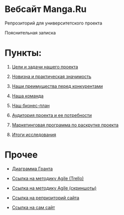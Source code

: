 # Вебсайт Manga.Ru
Репрозиторий для университетского проекта
 
Пояснительная записка

# Пункты:

1. <a href="https://github.com/anonim4ik/Project-manga-website/blob/1.Goals-and-objectives-patch/1.Goals%20and%20objectives.md">Цели и задачи нашего проекта</a>

2. <a href="https://github.com/anonim4ik/Project-manga-website/blob/anonim4ik-patch-1/2.Novelty%20and%20practical%20relevance.md">Новизна и практическая значимость</a>

3. <a href="https://github.com/anonim4ik/Project-manga-website/blob/3.Our-advantages-over-competitors-path/3.Our%20advantages%20over%20competitors.md">Наши преимущества перед конкурентами</a>

4. <a href="https://github.com/anonim4ik/Project-manga-website/blob/Our-team--path/Our%20team.md">Наша команда</a>

5. <a href="https://github.com/anonim4ik/Project-manga-website/blob/5.-Our-business-plan-path/Our%20business%20plan.md">Наш бизнес-план</a>

6. <a href="https://github.com/anonim4ik/Project-manga-website/blob/6.-The-audience-of-the-project-and-its-needs-path/6.%20The%20audience%20of%20the%20project%20and%20its%20needs.md">Аудитория проекта и ее потребности</a>

7. <a href="https://github.com/anonim4ik/Project-manga-website/blob/7.-Project-promotion-marketing-program---path/7.%20Project%20promotion%20marketing%20program.md">Маркетинговая программа по раскрутке проекта</a>

8. <a href="https://github.com/anonim4ik/Project-manga-website/blob/8.Study-Summary---path/8.Study%20Summary.md">Итоги исследования</a>

# Прочее

 * <a href="https://github.com/anonim4ik/Project-manga-website/blob/%D0%94%D0%B8%D0%B0%D0%B3%D1%80%D0%B0%D0%BC%D0%BC%D0%B0-%D0%93%D0%B0%D0%BD%D1%82%D0%B0-patch-1/paBWJMdVD94.jpg">Диаграмма Гранта</a>

 * <a href="https://trello.com/b/Jvvy6W0j/mangawebsite">Ссылка на методику Agile (Trello)</a>
 
 * <a href="https://github.com/anonim4ik/Project-manga-website/tree/master/Agike">Ссылка на методику Agile (скриншоты)</a>

 * <a href="https://github.com/anonim4ik/anonim4ik.github.io">Ссылка на репризиторий сайта</a>

 * <a href="https://anonim4ik.github.io/#contact">Ссылка на сам сайт</a>
